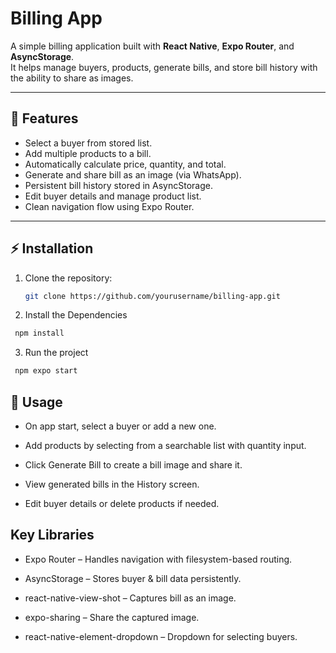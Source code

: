 
# Billing App

A simple billing application built with **React Native**, **Expo Router**, and **AsyncStorage**.  
It helps manage buyers, products, generate bills, and store bill history with the ability to share as images.

---

## 🚀 Features

- Select a buyer from stored list.
- Add multiple products to a bill.
- Automatically calculate price, quantity, and total.
- Generate and share bill as an image (via WhatsApp).
- Persistent bill history stored in AsyncStorage.
- Edit buyer details and manage product list.
- Clean navigation flow using Expo Router.

---

## ⚡️ Installation
1. Clone the repository:
   ```bash
   git clone https://github.com/yourusername/billing-app.git
   ```
2. Install the Dependencies
  ```bash
   npm install
```
3. Run the project
  ```bash
   npm expo start
```

## 🎯 Usage
- On app start, select a buyer or add a new one.

- Add products by selecting from a searchable list with quantity input.

- Click Generate Bill to create a bill image and share it.

- View generated bills in the History screen.

- Edit buyer details or delete products if needed.


## Key Libraries

- Expo Router – Handles navigation with filesystem-based routing.

- AsyncStorage – Stores buyer & bill data persistently.

- react-native-view-shot – Captures bill as an image.

- expo-sharing – Share the captured image.

- react-native-element-dropdown – Dropdown for selecting buyers.
